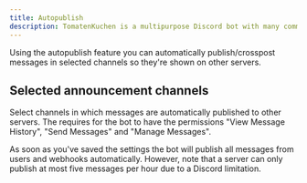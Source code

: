 ```yaml
---
title: Autopublish
description: TomatenKuchen is a multipurpose Discord bot with many common and innovative features for your server. Using autopublish you can automatically publish messages in announcement channels.
---
```


Using the autopublish feature you can automatically publish/crosspost messages in selected channels so they're shown on other servers.

## Selected announcement channels

Select channels in which messages are automatically published to other servers. The requires for the bot to have the permissions "View Message History", "Send Messages" and "Manage Messages".

As soon as you've saved the settings the bot will publish all messages from users and webhooks automatically. However, note that a server can only publish at most five messages per hour due to a Discord limitation.
